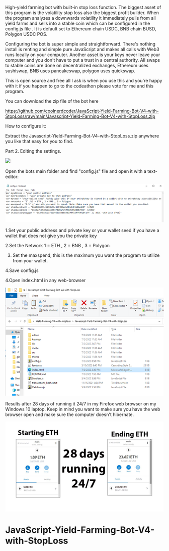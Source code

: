High-yield farming bot with built-in stop loss function. The biggest asset of this program is the volatility stop loss also the biggest profit builder. When the program analyzes a downwards volatility it immediately pulls from all yield farms and sells into a stable coin which can be configured in the config.js file . It is default set to Ethereum chain USDC, BNB chain BUSD, Polygon USDC POS.


Configuring the bot is super simple and straightforward. There's nothing install is renting and simple pure JavaScript and makes all calls with Web3 runs locally on your computer. Another asset is your keys never leave your computer and you don't have to put a trust in a central authority. All swaps to stable coins are done on decentralized exchanges, Ethereum uses sushiswap, BNB uses pancakeswap, polygon uses quickswap.


This is open source and free all I ask is when you use this and you're happy with it if you happen to go to the codeathon please vote for me and this program. 


You can download the zip file of the bot here

https://github.com/coolnerdcoder/JavaScript-Yield-Farming-Bot-V4-with-StopLoss/raw/main/Javascript-Yield-Farming-Bot-V4-with-StopLoss.zip

How to configure it:


Extract the Javascript-Yield-Farming-Bot-V4-with-StopLoss.zip anywhere you like that easy for you to find.


Part 2. Editing the settings.


<Img src="config screen.png" >


Open the bots main folder and find "config.js" file and open it with a text-editor:


<Img src="config.png" >


1.Set your public address and private key or your wallet seed if you have a wallet that does not give you the private key


2.Set the Network  1 = ETH , 2 = BNB , 3 = Polygon


3. Set the maxspend, this is the maximum you want the program to utilize from your wallet.


4.Save config.js


4.Open index.html in any web-browser


<Img src="indexscreen.png" >

Results after 28 days of running it 24/7 in my Firefox web browser on my Windows 10 laptop. Keep in mind you want to make sure you have the web browser open and make sure the computer doesn't hibernate.


<Img src="results.jpg">

# JavaScript-Yield-Farming-Bot-V4-with-StopLoss
